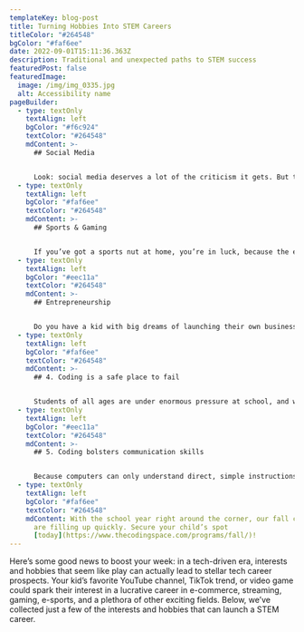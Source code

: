 ```yaml
---
templateKey: blog-post
title: Turning Hobbies Into STEM Careers
titleColor: "#264548"
bgColor: "#faf6ee"
date: 2022-09-01T15:11:36.363Z
description: Traditional and unexpected paths to STEM success
featuredPost: false
featuredImage:
  image: /img/img_0335.jpg
  alt: Accessibility name
pageBuilder:
  - type: textOnly
    textAlign: left
    bgColor: "#f6c924"
    textColor: "#264548"
    mdContent: >-
      ## Social Media


      Look: social media deserves a lot of the criticism it gets. But the prevailing benefit of those platforms is that they connect people around the world. And a [2015 study](https://money.usnews.com/money/careers/slideshows/10-ways-social-media-can-help-you-land-a-job) revealed that 52% of employers use social networking sites to research job candidates. Social media is here to stay for the foreseeable future, and it doesn’t have to just be a distraction. From designing face filters as an AR designer, to developing the software of social platforms, to building social apps from scratch as a mobile app developer – if your child or teen loves social media, there are plenty of tech careers that can grow out of that interest.
  - type: textOnly
    textAlign: left
    bgColor: "#faf6ee"
    textColor: "#264548"
    mdContent: >-
      ## Sports & Gaming


      If you’ve got a sports nut at home, you’re in luck, because the esports industry is a burgeoning business powered by a variety of tech career paths. Aside from the professional gamers themselves, this billion dollar industry needs data analysts, software engineers, game testers, animators, and more.
  - type: textOnly
    textAlign: left
    bgColor: "#eec11a"
    textColor: "#264548"
    mdContent: >-
      ## Entrepreneurship


      Do you have a kid with big dreams of launching their own business? Well, thanks to the power of the internet, you can reach a global audience in minutes. Jobs for entrepreneurs in tech are abundant, according to the [Bureau of Labor Statistics](https://www.bls.gov/ooh/computer-and-information-technology/home.htm) (BLS). And a career path in tech is well-suited to entrepreneurs because the current economy is so driven by tech! For kids with entrepreneurial aspirations, consider introducing them to the types of technical skills they’ll need to succeed, like web development, information security, and app design.
  - type: textOnly
    textAlign: left
    bgColor: "#faf6ee"
    textColor: "#264548"
    mdContent: >-
      ## 4. Coding is a safe place to fail


      Students of all ages are under enormous pressure at school, and with that pressure can come a paralyzing fear of failure that limits their academic abilities and makes them tentative in the classroom. A regular coding class, though, offers students a fun, motivating, and creative opportunity to learn how to move through the inevitable setbacks of programming.
  - type: textOnly
    textAlign: left
    bgColor: "#eec11a"
    textColor: "#264548"
    mdContent: >-
      ## 5. Coding bolsters communication skills


      Because computers can only understand direct, simple instructions, tinkering with code naturally develops a child’s ability to express themselves clearly & concisely. This is a great skill for kids to build as they take on the increasing academic and organizational demands of middle & high school.
  - type: textOnly
    textAlign: left
    bgColor: "#faf6ee"
    textColor: "#264548"
    mdContent: With the school year right around the corner, our fall coding classes
      are filling up quickly. Secure your child’s spot
      [today](https://www.thecodingspace.com/programs/fall/)!
---
```

Here’s some good news to boost your week: in a tech-driven era, interests and hobbies that seem like play can actually lead to stellar tech career prospects. Your kid’s favorite YouTube channel, TikTok trend, or video game could spark their interest in a lucrative career in e-commerce, streaming, gaming, e-sports, and a plethora of other exciting fields. Below, we’ve collected just a few of the interests and hobbies that can launch a STEM career.